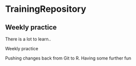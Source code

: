 # TrainingRepository

## Weekly practice 
There is a lot to learn..

Weekly practice 

Pushing changes back from Git to R. 
Having some further fun


